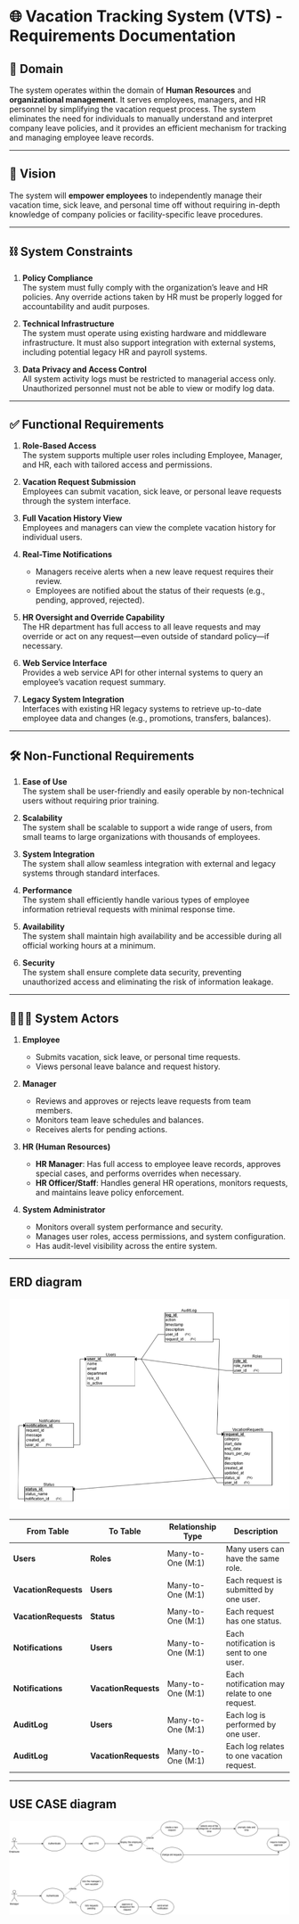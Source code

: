 # 🌐 Vacation Tracking System (VTS) - Requirements Documentation

## 📌 Domain
The system operates within the domain of **Human Resources** and **organizational management**. It serves employees, managers, and HR personnel by simplifying the vacation request process. The system eliminates the need for individuals to manually understand and interpret company leave policies, and it provides an efficient mechanism for tracking and managing employee leave records.

---

## 🎯 Vision
The system will **empower employees** to independently manage their vacation time, sick leave, and personal time off without requiring in-depth knowledge of company policies or facility-specific leave procedures.

---

## ⛓️ System Constraints

1. **Policy Compliance**  
   The system must fully comply with the organization’s leave and HR policies. Any override actions taken by HR must be properly logged for accountability and audit purposes.

2. **Technical Infrastructure**  
   The system must operate using existing hardware and middleware infrastructure. It must also support integration with external systems, including potential legacy HR and payroll systems.

3. **Data Privacy and Access Control**  
   All system activity logs must be restricted to managerial access only. Unauthorized personnel must not be able to view or modify log data.

---

## ✅ Functional Requirements

1. **Role-Based Access**  
   The system supports multiple user roles including Employee, Manager, and HR, each with tailored access and permissions.

2. **Vacation Request Submission**  
   Employees can submit vacation, sick leave, or personal leave requests through the system interface.

3. **Full Vacation History View**  
   Employees and managers can view the complete vacation history for individual users.

4. **Real-Time Notifications**
   - Managers receive alerts when a new leave request requires their review.  
   - Employees are notified about the status of their requests (e.g., pending, approved, rejected).

5. **HR Oversight and Override Capability**  
   The HR department has full access to all leave requests and may override or act on any request—even outside of standard policy—if necessary.

6. **Web Service Interface**  
   Provides a web service API for other internal systems to query an employee’s vacation request summary.

7. **Legacy System Integration**  
   Interfaces with existing HR legacy systems to retrieve up-to-date employee data and changes (e.g., promotions, transfers, balances).

---

## 🛠️ Non-Functional Requirements

1. **Ease of Use**  
   The system shall be user-friendly and easily operable by non-technical users without requiring prior training.

2. **Scalability**  
   The system shall be scalable to support a wide range of users, from small teams to large organizations with thousands of employees.

3. **System Integration**  
   The system shall allow seamless integration with external and legacy systems through standard interfaces.

4. **Performance**  
   The system shall efficiently handle various types of employee information retrieval requests with minimal response time.

5. **Availability**  
   The system shall maintain high availability and be accessible during all official working hours at a minimum.

6. **Security**  
   The system shall ensure complete data security, preventing unauthorized access and eliminating the risk of information leakage.

---

## 🧑‍🤝‍🧑 System Actors

1. **Employee**
   - Submits vacation, sick leave, or personal time requests.  
   - Views personal leave balance and request history.

2. **Manager**
   - Reviews and approves or rejects leave requests from team members.  
   - Monitors team leave schedules and balances.  
   - Receives alerts for pending actions.

3. **HR (Human Resources)**
   - **HR Manager**: Has full access to employee leave records, approves special cases, and performs overrides when necessary.  
   - **HR Officer/Staff**: Handles general HR operations, monitors requests, and maintains leave policy enforcement.

4. **System Administrator**
   - Monitors overall system performance and security.  
   - Manages user roles, access permissions, and system configuration.  
   - Has audit-level visibility across the entire system.

---

## ERD diagram
![here the erd diagram](ERD.png)

| From Table           | To Table             | Relationship Type | Description                                  |
| -------------------- | -------------------- | ----------------- | -------------------------------------------- |
| **Users**            | **Roles**            | Many-to-One (M:1) | Many users can have the same role.           |
| **VacationRequests** | **Users**            | Many-to-One (M:1) | Each request is submitted by one user.       |
| **VacationRequests** | **Status**           | Many-to-One (M:1) | Each request has one status.                 |
| **Notifications**    | **Users**            | Many-to-One (M:1) | Each notification is sent to one user.       |
| **Notifications**    | **VacationRequests** | Many-to-One (M:1) | Each notification may relate to one request. |
| **AuditLog**         | **Users**            | Many-to-One (M:1) | Each log is performed by one user.           |
| **AuditLog**         | **VacationRequests** | Many-to-One (M:1) | Each log relates to one vacation request.    |

---

## USE CASE diagram
![here the use case diagram](VTS.drawio.png)
